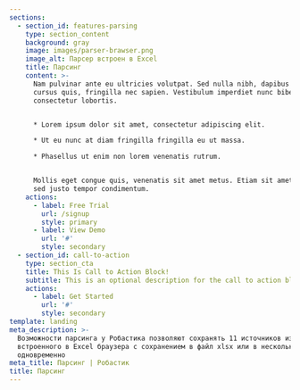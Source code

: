 ```yaml
---
sections:
  - section_id: features-parsing
    type: section_content
    background: gray
    image: images/parser-brawser.png
    image_alt: Парсер встроен в Excel
    title: Парсинг
    content: >-
      Nam pulvinar ante eu ultricies volutpat. Sed nulla nibh, dapibus sit amet
      cursus quis, fringilla nec sapien. Vestibulum imperdiet nunc bibendum
      consectetur lobortis.


      * Lorem ipsum dolor sit amet, consectetur adipiscing elit.

      * Ut eu nunc at diam fringilla fringilla eu ut massa.

      * Phasellus ut enim non lorem venenatis rutrum.


      Mollis eget congue quis, venenatis sit amet metus. Etiam sit amet tortor
      sed justo tempor condimentum.
    actions:
      - label: Free Trial
        url: /signup
        style: primary
      - label: View Demo
        url: '#'
        style: secondary
  - section_id: call-to-action
    type: section_cta
    title: This Is Call to Action Block!
    subtitle: This is an optional description for the call to action block.
    actions:
      - label: Get Started
        url: '#'
        style: secondary
template: landing
meta_description: >-
  Возможности парсинга у Робастика позволяют сохранять 11 источников из
  встроенного в Excel браузера с сохранением в файл xlsx или в несколько файлов
  одновременно
meta_title: Парсинг | Робастик
title: Парсинг
---
```

